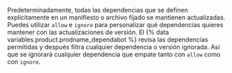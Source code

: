 Predeterminadamente, todas las dependencias que se definen explícitamente en un manifiesto o archivo fijado se mantienen actualizadas. Puedes utilizar `allow` e `ignore` para personalizar qué dependencias quieres mantener con las actualizaciones de versión. El {% data variables.product.prodname_dependabot %} revisa las dependencias permitidas y después filtra cualquier dependencia o versión ignorada. Así que se ignorará cualquier dependencia que empate tanto con `allow` como con `ignore`.
